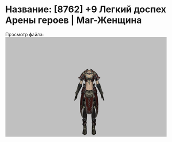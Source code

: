 # Название: [8762] +9 Легкий доспех Арены героев | Маг-Женщина

Просмотр файла:
![p050031.png](p050031.png)